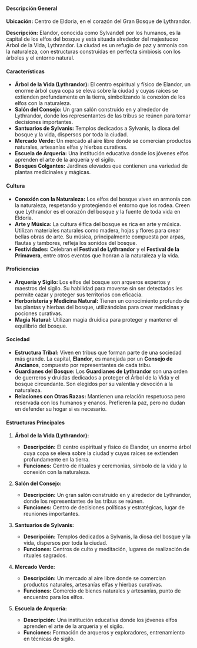 #### Descripción General

**Ubicación:** Centro de Eldoria, en el corazón del Gran Bosque de Lythrandor.

**Descripción:** Elandor, conocida como Sylvandell por los humanos, es la capital de los elfos del bosque y está situada alrededor del majestuoso Árbol de la Vida, Lythrandor. La ciudad es un refugio de paz y armonía con la naturaleza, con estructuras construidas en perfecta simbiosis con los árboles y el entorno natural.

#### Características

- **Árbol de la Vida (Lythrandor):** El centro espiritual y físico de Elandor, un enorme árbol cuya copa se eleva sobre la ciudad y cuyas raíces se extienden profundamente en la tierra, simbolizando la conexión de los elfos con la naturaleza.
- **Salón del Consejo:** Un gran salón construido en y alrededor de Lythrandor, donde los representantes de las tribus se reúnen para tomar decisiones importantes.
- **Santuarios de Sylvanis:** Templos dedicados a Sylvanis, la diosa del bosque y la vida, dispersos por toda la ciudad.
- **Mercado Verde:** Un mercado al aire libre donde se comercian productos naturales, artesanías elfas y hierbas curativas.
- **Escuela de Arquería:** Una institución educativa donde los jóvenes elfos aprenden el arte de la arquería y el sigilo.
- **Bosques Colgantes:** Jardines elevados que contienen una variedad de plantas medicinales y mágicas.

#### Cultura

- **Conexión con la Naturaleza:** Los elfos del bosque viven en armonía con la naturaleza, respetando y protegiendo el entorno que los rodea. Creen que Lythrandor es el corazón del bosque y la fuente de toda vida en Eldoria.
- **Arte y Música:** La cultura élfica del bosque es rica en arte y música. Utilizan materiales naturales como madera, hojas y flores para crear bellas obras de arte. Su música, principalmente compuesta por arpas, flautas y tambores, refleja los sonidos del bosque.
- **Festividades:** Celebran el **Festival de Lythrandor** y el **Festival de la Primavera**, entre otros eventos que honran a la naturaleza y la vida.

#### Proficiencias

- **Arquería y Sigilo:** Los elfos del bosque son arqueros expertos y maestros del sigilo. Su habilidad para moverse sin ser detectados les permite cazar y proteger sus territorios con eficacia.
- **Herboristería y Medicina Natural:** Tienen un conocimiento profundo de las plantas y hierbas del bosque, utilizándolas para crear medicinas y pociones curativas.
- **Magia Natural:** Utilizan magia druídica para proteger y mantener el equilibrio del bosque.

#### Sociedad

- **Estructura Tribal:** Viven en tribus que forman parte de una sociedad más grande. La capital, **Elandor**, es manejada por un **Consejo de Ancianos**, compuesto por representantes de cada tribu.
- **Guardianes del Bosque:** Los **Guardianes de Lythrandor** son una orden de guerreros y druidas dedicados a proteger el Árbol de la Vida y el bosque circundante. Son elegidos por su valentía y devoción a la naturaleza.
- **Relaciones con Otras Razas:** Mantienen una relación respetuosa pero reservada con los humanos y enanos. Prefieren la paz, pero no dudan en defender su hogar si es necesario.

#### Estructuras Principales

1. **Árbol de la Vida (Lythrandor):**
    
    - **Descripción:** El centro espiritual y físico de Elandor, un enorme árbol cuya copa se eleva sobre la ciudad y cuyas raíces se extienden profundamente en la tierra.
    - **Funciones:** Centro de rituales y ceremonias, símbolo de la vida y la conexión con la naturaleza.
2. **Salón del Consejo:**
    
    - **Descripción:** Un gran salón construido en y alrededor de Lythrandor, donde los representantes de las tribus se reúnen.
    - **Funciones:** Centro de decisiones políticas y estratégicas, lugar de reuniones importantes.
3. **Santuarios de Sylvanis:**
    
    - **Descripción:** Templos dedicados a Sylvanis, la diosa del bosque y la vida, dispersos por toda la ciudad.
    - **Funciones:** Centros de culto y meditación, lugares de realización de rituales sagrados.
4. **Mercado Verde:**
    
    - **Descripción:** Un mercado al aire libre donde se comercian productos naturales, artesanías elfas y hierbas curativas.
    - **Funciones:** Comercio de bienes naturales y artesanías, punto de encuentro para los elfos.
5. **Escuela de Arquería:**
    
    - **Descripción:** Una institución educativa donde los jóvenes elfos aprenden el arte de la arquería y el sigilo.
    - **Funciones:** Formación de arqueros y exploradores, entrenamiento en técnicas de sigilo.